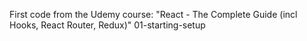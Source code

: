 First code from the Udemy course: "React - The Complete Guide (incl Hooks, React Router, Redux)"
01-starting-setup
